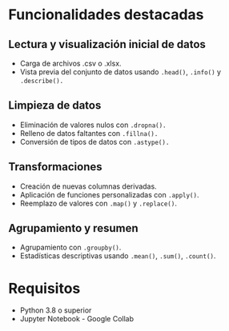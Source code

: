 # Funcionalidades destacadas
## Lectura y visualización inicial de datos
* Carga de archivos .csv o .xlsx.
* Vista previa del conjunto de datos usando ```.head()```, ```.info()``` y ```.describe().```

## Limpieza de datos
* Eliminación de valores nulos con ```.dropna().```
* Relleno de datos faltantes con ```.fillna().```
* Conversión de tipos de datos con ```.astype().```

## Transformaciones
* Creación de nuevas columnas derivadas.
* Aplicación de funciones personalizadas con ```.apply()```.
* Reemplazo de valores con ```.map()``` y ```.replace()```.
## Agrupamiento y resumen
* Agrupamiento con ```.groupby()```.
* Estadísticas descriptivas usando ```.mean()```, ```.sum()```, ```.count()```.

# Requisitos
* Python 3.8 o superior
* Jupyter Notebook - Google Collab
